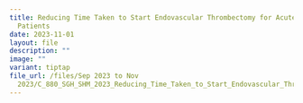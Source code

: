 ```yaml
---
title: Reducing Time Taken to Start Endovascular Thrombectomy for Acute Stroke
  Patients
date: 2023-11-01
layout: file
description: ""
image: ""
variant: tiptap
file_url: /files/Sep 2023 to Nov
  2023/C_880_SGH_SHM_2023_Reducing_Time_Taken_to_Start_Endovascular_Thrombectomy_for_Acute_Stroke_Patients.pdf
---
```

